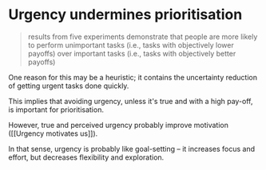 # Urgency undermines prioritisation
> results from five experiments demonstrate that people are more likely to perform unimportant tasks (i.e., tasks with objectively lower payoffs) over important tasks (i.e., tasks with objectively better payoffs)

One reason for this may be a heuristic; it contains the uncertainty reduction of getting urgent tasks done quickly.

This implies that avoiding urgency, unless it's true and with a high pay-off, is important for prioritisation.

However, true and perceived urgency probably improve motivation ([[Urgency motivates us]]).

In that sense, urgency is probably like goal-setting – it increases focus and effort, but decreases flexibility and exploration. 

<!-- #p1 -->

<!-- {BearID:AF59C27B-4209-4CD6-9DB1-EFE4129EE1C6-4755-000002CAB3D7A0BB} -->
